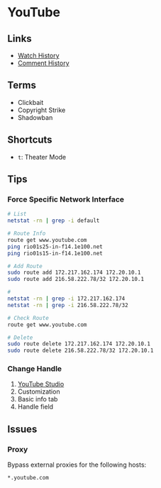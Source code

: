 # YouTube

<!--
https://youtube.com/channel_switcher
-->

## Links

- [Watch History](https://youtube.com/feed/history)
- [Comment History](https://youtube.com/feed/history/comment_history)

## Terms

- Clickbait
- Copyright Strike
- Shadowban

## Shortcuts

- `t`: Theater Mode

## Tips

### Force Specific Network Interface

```sh
# List
netstat -rn | grep -i default

# Route Info
route get www.youtube.com
ping rio01s25-in-f14.1e100.net
ping rio01s15-in-f14.1e100.net

# Add Route
sudo route add 172.217.162.174 172.20.10.1
sudo route add 216.58.222.78/32 172.20.10.1

#
netstat -rn | grep -i 172.217.162.174
netstat -rn | grep -i 216.58.222.78/32

# Check Route
route get www.youtube.com

# Delete
sudo route delete 172.217.162.174 172.20.10.1
sudo route delete 216.58.222.78/32 172.20.10.1
```

### Change Handle

1. [YouTube Studio](https://studio.youtube.com)
2. Customization
3. Basic info tab
4. Handle field

## Issues

### Proxy

Bypass external proxies for the following hosts:

```txt
*.youtube.com
```
